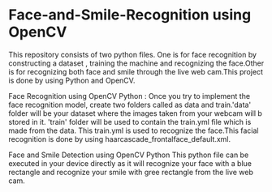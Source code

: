 # Face-and-Smile-Recognition using OpenCV

This repository consists of two python files. One is for face recognition by constructing a dataset , training the machine and recognizing the face.Other is for recognizing both face and smile through the live web cam.This project is done by using Python and OpenCV.

Face Recognition using OpenCV Python :
Once you try to implement the  face recognition model, create two folders called as data and train.'data' folder will be your dataset where the images taken from your webcam will b stored in it. 'train' folder will be used to contain the train.yml file which is made from the data. This train.yml is used to recognize the face.This facial recognition is done by using haarcascade_frontalface_default.xml.

Face and Smile Detection using OpenCV Python
This python file can be executed in your device directly as it will recognize your face with a blue rectangle and recognize your smile with gree rectangle from the live web cam.
